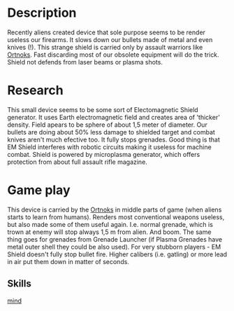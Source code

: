# Description

Recently aliens created device that sole purpose seems to be render
useless our firearms. It slows down our bullets made of metal and even
knives (!). This strange shield is carried only by assault warriors like
[Ortnoks](Aliens/Ortnok "wikilink"). Fast discarding most of our
obsolete equipment will do the trick. Shield not defends from laser
beams or plasma shots.

# Research

This small device seems to be some sort of Electomagnetic Shield
generator. It uses Earth electromagnetic field and creates area of
'thicker' density. Field apears to be sphere of about 1,5 meter of
diameter. Our bullets are doing about 50% less damage to shielded target
and combat knives aren't much efective too. It fully stops grenades.
Good thing is that EM Shield interferes with robotic circuits making it
useless for machine combat. Shield is powered by microplasma generator,
which offers protection from about full assault rifle magazine.

# Game play

This device is carried by the [Ortnoks](Aliens/Ortnok "wikilink") in
middle parts of game (when aliens starts to learn from humans). Renders
most conventional weapons useless, but also made some of them useful
again. I.e. normal grenade, which is trown at enemy will stop always 1,5
m from alien. And boom. The same thing goes for grenades from Grenade
Launcher (if Plasma Grenades have metal outer shell they could be also
used). For very stubborn players - EM Shield doesn't fully stop bullet
fire. Higher calibers (i.e. gatling) or more lead in air put them down
in matter of seconds.

## Skills

[mind](Skills/mind "wikilink")